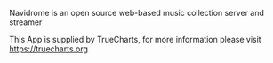 
Navidrome is an open source web-based music collection server and streamer

This App is supplied by TrueCharts, for more information please visit https://truecharts.org
